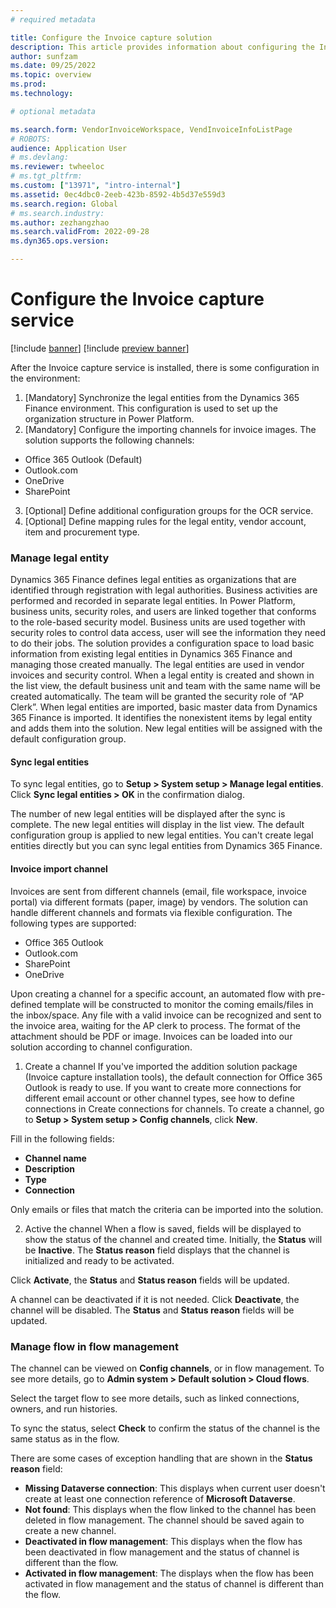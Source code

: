 ```yaml
---
# required metadata

title: Configure the Invoice capture solution 
description: This article provides information about configuring the Invoice capture solution. 
author: sunfzam
ms.date: 09/25/2022
ms.topic: overview
ms.prod: 
ms.technology: 

# optional metadata

ms.search.form: VendorInvoiceWorkspace, VendInvoiceInfoListPage
# ROBOTS: 
audience: Application User
# ms.devlang: 
ms.reviewer: twheeloc
# ms.tgt_pltfrm: 
ms.custom: ["13971", "intro-internal"]
ms.assetid: 0ec4dbc0-2eeb-423b-8592-4b5d37e559d3
ms.search.region: Global
# ms.search.industry: 
ms.author: zezhangzhao
ms.search.validFrom: 2022-09-28
ms.dyn365.ops.version: 

---
```


# Configure the Invoice capture service

[!include [banner](../includes/banner.md)]
[!include [preview banner](../includes/preview-banner.md)]

After the Invoice capture service is installed, there is some configuration in the environment: 
1. [Mandatory] Synchronize the legal entities from the Dynamics 365 Finance environment. This configuration is used to set up the organization structure in 
Power Platform. 
2. [Mandatory] Configure the importing channels for invoice images. 
The solution supports the following channels: 
 - Office 365 Outlook (Default) 
 - Outlook.com
 - OneDrive
 - SharePoint 
3. [Optional] Define additional configuration groups for the OCR service. 
4. [Optional] Define mapping rules for the legal entity, vendor account, item and procurement type. 

### Manage legal entity

Dynamics 365 Finance defines legal entities as organizations that are identified through registration with legal authorities. Business activities are performed and recorded in separate legal entities. In Power Platform, business units, security roles, and users are linked together that conforms to the role-based security model. Business units are used together with security roles to control data access, user will see the information they need to do their jobs. The solution provides a configuration space to load basic information from existing legal entities in Dynamics 365 Finance and managing those created manually. The legal entities are used in vendor invoices and security control. When a legal entity is created and shown in the list view, the default business unit and team with the same name will be created automatically. The team will be granted the security role of “AP Clerk”. When legal entities are imported, basic master data from Dynamics 365 Finance is imported. It identifies the nonexistent items by legal entity and adds them into the solution. New legal entities will be assigned with the default configuration group. 


#### Sync legal entities

To sync legal entities, go to **Setup > System setup > Manage legal entities**. 
Click **Sync legal entities > OK** in the confirmation dialog. 

The number of new legal entities will be displayed after the sync is complete. The new legal entities will display in the list view. 
The default configuration group is applied to new legal entities. You can't create legal entities directly but you can sync legal entities from Dynamics 365 Finance. 

#### Invoice import channel
Invoices are sent from different channels (email, file workspace, invoice portal) via different formats (paper, image) by vendors. The solution can handle different channels and formats via flexible configuration. The following types are supported: 
 - Office 365 Outlook 
 - Outlook.com 
 - SharePoint 
 - OneDrive 

Upon creating a channel for a specific account, an automated flow with pre-defined template will be constructed to monitor the coming emails/files in the inbox/space. Any file with a valid invoice can be recognized and sent to the invoice area, waiting for the AP clerk to process. The format of the attachment should be PDF or image.  Invoices can be loaded into our solution according to channel configuration. 

1) Create a channel 
If you've imported the addition solution package (Invoice capture installation tools), the default connection for Office 365 Outlook is ready to use. If you want to create more connections for different email account or other channel types, see how to define connections in Create connections for channels. 
To create a channel, go to **Setup > System setup > Config channels**, click **New**. 

Fill in the following fields:
 - **Channel name** 
 - **Description** 
 - **Type** 
 - **Connection** 
 
Only emails or files that match the criteria can be imported into the solution. 

2) Active the channel 
When a flow is saved, fields will be displayed to show the status of the channel and created time. Initially, the **Status** will be **Inactive**. 
The **Status reason** field displays that the channel is initialized and ready to be activated.

Click **Activate**, the **Status** and **Status reason** fields will be updated.

A channel can be deactivated if it is not needed. Click **Deactivate**, the channel will be disabled. The **Status** and **Status reason** fields will be updated. 

### Manage flow in flow management

The channel can be viewed on **Config channels**, or in flow management. To see more details, go to **Admin system > Default solution > Cloud flows**.

Select the target flow to see more details, such as linked connections, owners, and run histories.

To sync the status, select **Check** to confirm the status of the channel is the same status as in the flow. 

There are some cases of exception handling that are shown in the **Status reason** field: 
 - **Missing Dataverse connection**: This displays when current user doesn't create at least one connection reference of **Microsoft Dataverse**.  
 - **Not found**: This displays when the flow linked to the channel has been deleted in flow management. The channel should be saved again to create a new channel. 
 - **Deactivated in flow management**: This displays when the flow has been deactivated in flow management and the status of channel is different than the flow. 
 - **Activated in flow management**: The displays when the flow has been activated in flow management and the status of channel is different than the flow.




